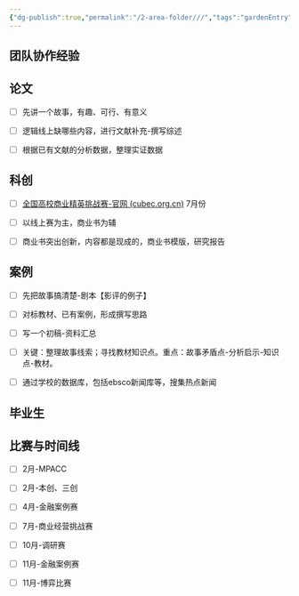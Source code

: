 ```yaml
---
{"dg-publish":true,"permalink":"/2-area-folder///","tags":"gardenEntry"}
---
```



## 团队协作经验



## 论文

- [ ] 先讲一个故事，有趣、可行、有意义
- [ ] 逻辑线上缺哪些内容，进行文献补充-撰写综述
- [ ] 根据已有文献的分析数据，整理实证数据


## 科创

- [ ] [全国高校商业精英挑战赛-官网 (cubec.org.cn)](http://www.cubec.org.cn/) 7月份
- [ ] 以线上赛为主，商业书为辅
- [ ] 商业书突出创新，内容都是现成的，商业书模版，研究报告


## 案例

- [ ] 先把故事搞清楚-剧本【影评的例子】
- [ ] 对标教材、已有案例，形成撰写思路
- [ ] 写一个初稿-资料汇总
- [ ] 关键：整理故事线索；寻找教材知识点。重点：故事矛盾点-分析启示-知识点-教材。
- [ ] 通过学校的数据库，包括ebsco新闻库等，搜集热点新闻


## 毕业生



## 比赛与时间线

- [ ] 2月-MPACC
- [ ] 2月-本创、三创
- [ ] 4月-金融案例赛
- [ ] 7月-商业经营挑战赛
- [ ] 10月-调研赛
- [ ] 11月-金融案例赛
- [ ] 11月-博弈比赛




